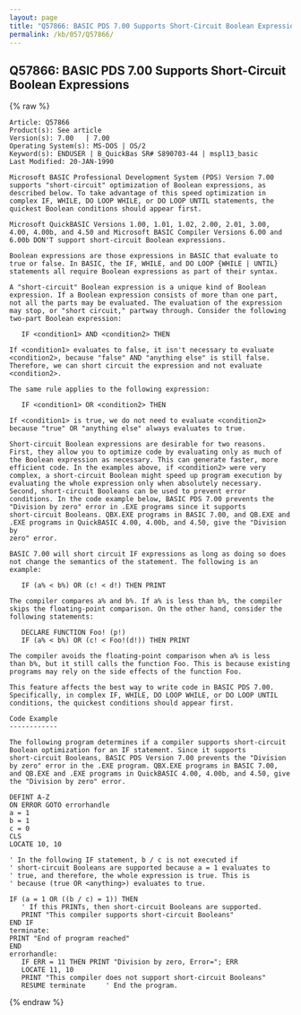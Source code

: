 ```yaml
---
layout: page
title: "Q57866: BASIC PDS 7.00 Supports Short-Circuit Boolean Expressions"
permalink: /kb/057/Q57866/
---
```


## Q57866: BASIC PDS 7.00 Supports Short-Circuit Boolean Expressions

{% raw %}

	Article: Q57866
	Product(s): See article
	Version(s): 7.00   | 7.00
	Operating System(s): MS-DOS | OS/2
	Keyword(s): ENDUSER | B_QuickBas SR# S890703-44 | mspl13_basic
	Last Modified: 20-JAN-1990
	
	Microsoft BASIC Professional Development System (PDS) Version 7.00
	supports "short-circuit" optimization of Boolean expressions, as
	described below. To take advantage of this speed optimization in
	complex IF, WHILE, DO LOOP WHILE, or DO LOOP UNTIL statements, the
	quickest Boolean conditions should appear first.
	
	Microsoft QuickBASIC Versions 1.00, 1.01, 1.02, 2.00, 2.01, 3.00,
	4.00, 4.00b, and 4.50 and Microsoft BASIC Compiler Versions 6.00 and
	6.00b DON'T support short-circuit Boolean expressions.
	
	Boolean expressions are those expressions in BASIC that evaluate to
	true or false. In BASIC, the IF, WHILE, and DO LOOP {WHILE | UNTIL}
	statements all require Boolean expressions as part of their syntax.
	
	A "short-circuit" Boolean expression is a unique kind of Boolean
	expression. If a Boolean expression consists of more than one part,
	not all the parts may be evaluated. The evaluation of the expression
	may stop, or "short circuit," partway through. Consider the following
	two-part Boolean expression:
	
	   IF <condition1> AND <condition2> THEN
	
	If <condition1> evaluates to false, it isn't necessary to evaluate
	<condition2>, because "false" AND "anything else" is still false.
	Therefore, we can short circuit the expression and not evaluate
	<condition2>.
	
	The same rule applies to the following expression:
	
	   IF <condition1> OR <condition2> THEN
	
	If <condition1> is true, we do not need to evaluate <condition2>
	because "true" OR "anything else" always evaluates to true.
	
	Short-circuit Boolean expressions are desirable for two reasons.
	First, they allow you to optimize code by evaluating only as much of
	the Boolean expression as necessary. This can generate faster, more
	efficient code. In the examples above, if <condition2> were very
	complex, a short-circuit Boolean might speed up program execution by
	evaluating the whole expression only when absolutely necessary.
	Second, short-circuit Booleans can be used to prevent error
	conditions. In the code example below, BASIC PDS 7.00 prevents the
	"Division by zero" error in .EXE programs since it supports
	short-circuit Booleans. QBX.EXE programs in BASIC 7.00, and QB.EXE and
	.EXE programs in QuickBASIC 4.00, 4.00b, and 4.50, give the "Division by
	zero" error.
	
	BASIC 7.00 will short circuit IF expressions as long as doing so does
	not change the semantics of the statement. The following is an
	example:
	
	   IF (a% < b%) OR (c! < d!) THEN PRINT
	
	The compiler compares a% and b%. If a% is less than b%, the compiler
	skips the floating-point comparison. On the other hand, consider the
	following statements:
	
	   DECLARE FUNCTION Foo! (p!)
	   IF (a% < b%) OR (c! < Foo!(d!)) THEN PRINT
	
	The compiler avoids the floating-point comparison when a% is less
	than b%, but it still calls the function Foo. This is because existing
	programs may rely on the side effects of the function Foo.
	
	This feature affects the best way to write code in BASIC PDS 7.00.
	Specifically, in complex IF, WHILE, DO LOOP WHILE, or DO LOOP UNTIL
	conditions, the quickest conditions should appear first.
	
	Code Example
	------------
	
	The following program determines if a compiler supports short-circuit
	Boolean optimization for an IF statement. Since it supports
	short-circuit Booleans, BASIC PDS Version 7.00 prevents the "Division
	by zero" error in the .EXE program. QBX.EXE programs in BASIC 7.00,
	and QB.EXE and .EXE programs in QuickBASIC 4.00, 4.00b, and 4.50, give
	the "Division by zero" error.
	
	DEFINT A-Z
	ON ERROR GOTO errorhandle
	a = 1
	b = 1
	c = 0
	CLS
	LOCATE 10, 10
	
	' In the following IF statement, b / c is not executed if
	' short-circuit Booleans are supported because a = 1 evaluates to
	' true, and therefore, the whole expression is true. This is
	' because (true OR <anything>) evaluates to true.
	
	IF (a = 1 OR ((b / c) = 1)) THEN
	   ' If this PRINTs, then short-circuit Booleans are supported.
	   PRINT "This compiler supports short-circuit Booleans"
	END IF
	terminate:
	PRINT "End of program reached"
	END
	errorhandle:
	   IF ERR = 11 THEN PRINT "Division by zero, Error="; ERR
	   LOCATE 11, 10
	   PRINT "This compiler does not support short-circuit Booleans"
	   RESUME terminate     ' End the program.

{% endraw %}
